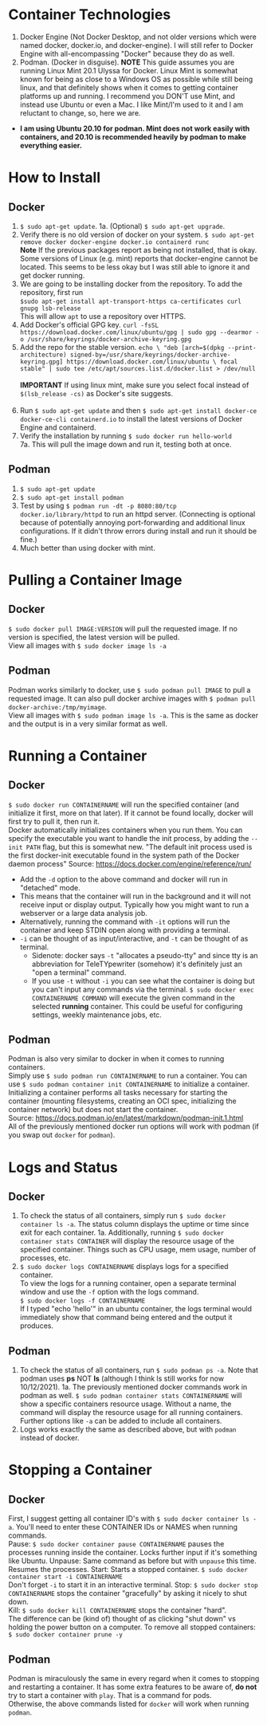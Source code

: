 # Container Technologies
1. Docker Engine (Not Docker Desktop, and not older versions which were named docker, docker.io, and docker-engine). I will still refer to Docker Engine with all-encompassing "Docker" because they do as well. 
2. Podman. (Docker in disguise).
**NOTE** This guide assumes you are running Linux Mint 20.1 Ulyssa for Docker. Linux Mint is somewhat known for being as close to a Windows OS as possible while still being linux, and that definitely shows when it comes to getting container platforms up and running. I recommend you DON'T use Mint, and instead use Ubuntu or even a Mac. I like Mint/I'm used to it and I am reluctant to change, so, here we are.
- **I am using Ubuntu 20.10 for podman. Mint does not work easily with containers, and 20.10 is recommended heavily by podman to make everything easier.** 
# How to Install
## Docker
1. `$ sudo apt-get update`.
1a. (Optional) `$ sudo apt-get upgrade`.
2. Verify there is no old version of docker on your system. `$ sudo apt-get remove docker docker-engine docker.io containerd runc`<br>
**Note** If the previous packages report as being not installed, that is okay. Some versions of Linux (e.g. mint) reports that docker-engine cannot be located. This seems to be less okay but I was still able to ignore it and get docker running.
3. We are going to be installing docker from the repository. To add the repository, first run <br>
`$sudo apt-get install apt-transport-https ca-certificates curl gnupg lsb-release`<br>
This will allow `apt` to use a repository over HTTPS.
4. Add Docker's official GPG key. `curl -fsSL https://download.docker.com/linux/ubuntu/gpg | sudo gpg --dearmor -o /usr/share/keyrings/docker-archive-keyring.gpg`
5. Add the repo for the stable version. `echo \
  "deb [arch=$(dpkg --print-architecture) signed-by=/usr/share/keyrings/docker-archive-keyring.gpg] https://download.docker.com/linux/ubuntu \
  focal stable" | sudo tee /etc/apt/sources.list.d/docker.list > /dev/null`<br><br>
  **IMPORTANT** If using linux mint, make sure you select focal instead of `$(lsb_release -cs)` as Docker's site suggests.<br><br>
6. Run `$ sudo apt-get update` and then `$ sudo apt-get install docker-ce docker-ce-cli containerd.io` to install the latest versions of Docker Engine and containerd.
7. Verify the installation by running `$ sudo docker run hello-world`<br>
7a. This will pull the image down and run it, testing both at once. 
## Podman
1. `$ sudo apt-get update`
2. `$ sudo apt-get install podman`
3. Test by using `$ podman run -dt -p 8080:80/tcp docker.io/library/httpd` to run an httpd server. (Connecting is optional because of potentially annoying port-forwarding and additional linux configurations. If it didn't throw errors during install and run it should be fine.)
4.  Much better than using docker with mint. 
# Pulling a Container Image
## Docker
`$ sudo docker pull IMAGE:VERSION` will pull the requested image. If no version is specified, the latest version will be pulled.<br>
View all images with `$ sudo docker image ls -a`
## Podman
Podman works similarly to docker, use `$ sudo podman pull IMAGE` to pull a requested image. It can also pull docker archive images with `$ podman pull docker-archive:/tmp/myimage`. <br>
View all images with `$ sudo podman image ls -a`. This is the same as docker and the output is in a very similar format as well. 
# Running a Container 
## Docker
`$ sudo docker run CONTAINERNAME` will run the specified container (and initialize it first, more on that later). If it cannot be found locally, docker will first try to pull it, then run it.<br>
Docker automatically initializes containers when you run them. You can specify the executable you want to handle the init process, by adding the `--init PATH` flag, but this is somewhat new. "The default init process used is the first docker-init executable found in the system path of the Docker daemon process" Source: https://docs.docker.com/engine/reference/run/ <br>
- Add the `-d` option to the above command and docker will run in "detached" mode.<br>
- This means that the container will run in the background and it will not receive input or display output. Typically how you might want to run a webserver or a large data analysis job.
- Alternatively, running the command with `-it` options will run the container and keep STDIN open along with providing a terminal. 
- `-i` can be thought of as input/interactive, and `-t` can be thought of as terminal.
  - Sidenote: docker says `-t` "allocates a pseudo-tty" and since tty is an abbreviation for TeleTYpewriter (somehow) it's definitely just an "open a terminal" command.
  - If you use `-t` without `-i` you can see what the container is doing but you can't input any commands via the terminal.
`$ sudo docker exec CONTAINERNAME COMMAND` will execute the given command in the selected **running** container. This could be useful for configuring settings, weekly maintenance jobs, etc. 
## Podman
Podman is also very similar to docker in when it comes to running containers. <br>Simply use `$ sudo podman run CONTAINERNAME` to run a container.
You can use `$ sudo podman container init CONTAINERNAME` to initialize a container. Initializing a container performs all tasks necessary for starting the container (mounting filesystems, creating an OCI spec, initializing the container network) but does not start the container. <br> Source: https://docs.podman.io/en/latest/markdown/podman-init.1.html <br>
All of the previously mentioned docker run options will work with podman (if you swap out `docker` for `podman`). 
# Logs and Status
## Docker
1. To check the status of all containers, simply run `$ sudo docker container ls -a`. The status column displays the uptime or time since exit for each container.
1a. Additionally, running `$ sudo docker container stats CONTAINER` will display the resource usage of the specified container. Things such as CPU usage, mem usage, number of processes, etc. 
2. `$ sudo docker logs CONTAINERNAME` displays logs for a specified container.<br>
To view the logs for a running container, open a separate terminal window and use the `-f` option with the logs command.<br>
`$ sudo docker logs -f CONTAINERNAME`<br>
If I typed "echo 'hello'" in an ubuntu container, the logs terminal would immediately show that command being entered and the output it produces. 
## Podman
1. To check the status of all containers, run `$ sudo podman ps -a`. Note that podman uses **ps** NOT **ls** (although I think ls still works for now 10/12/2021).
1a. The previously mentioned docker commands work in podman as well. `$ sudo podman container stats CONTAINERNAME` will show a specific containers resource usage. Without a name, the command will display the resource usage for all running containers. Further options like `-a` can be added to include all containers. 
2. Logs works exactly the same as described above, but with `podman` instead of docker. 
# Stopping a Container
## Docker
First, I suggest getting all container ID's with `$ sudo docker container ls -a`. You'll need to enter these CONTAINER IDs or NAMES when running commands.<br>
Pause: `$ sudo docker container pause CONTAINERNAME` pauses the processes running inside the container. Locks further input if it's something like Ubuntu.
Unpause: Same command as before but with `unpause` this time. Resumes the processes.
Start: Starts a stopped container. `$ sudo docker container start -i CONTAINERNAME` <br>
Don't forget `-i` to start it in an interactive terminal. 
Stop: `$ sudo docker stop CONTAINERNAME` stops the container "gracefully" by asking it nicely to shut down.<br>
Kill: `$ sudo docker kill CONTAINERNAME` stops the container "hard".<br>
The difference can be (kind of) thought of as clicking "shut down" vs holding the power button on a computer. 
To remove all stopped containers: `$ sudo docker container prune -y`
## Podman
Podman is miraculously the same in every regard when it comes to stopping and restarting a container. It has some extra features to be aware of, **do not** try to start a container with `play`. That is a command for pods.<br>
Otherwise, the above commands listed for `docker` will work when running `podman`. 
